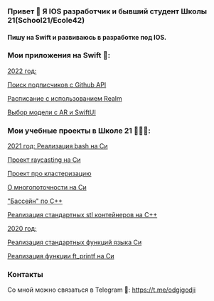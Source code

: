 ### Привет 👋 Я IOS разработчик и бывший студент Школы 21(School21/Ecole42)
#### Пишу на Swift и развиваюсь в разработке под IOS. 

### Мои приложения на Swift 📱:
 <ins> 2022 год: </ins>

[Поиск подписчиков с Github API](https://github.com/odgigodji/GHFollowers)

[Расписание с использованием Realm](https://github.com/odgigodji/MySchedule)

[Выбор модели с AR и SwiftUI](https://github.com/odgigodji/ModelPickerApp)


<!-- List of characters from Rick and Morty: https://github.com/odgigodji/RickAndMorty -->


### Мои учебные проекты в Школе 21 👨🏼‍💻:

 <ins> 2021 год: </ins>
[Реализация bash на Си](https://github.com/odgigodji/minishell)

[Проект raycasting на Cи](https://github.com/odgigodji/cub3D)

[Проект про кластеризацию](https://github.com/odgigodji/ft_services)

[О многопоточности на Си](https://github.com/odgigodji/philoshophers)

["Бассейн" по С++](https://github.com/odgigodji/CPP)

[Реализация стандартных stl контейнеров на С++](https://github.com/odgigodji/ft_containers)


 <ins> 2020 год: </ins>

[Реализация стандартных функций языка Си](https://github.com/odgigodji/libft)

[Реализация функции ft_printf на Си](https://github.com/odgigodji/ft_printf)

### Контакты
Со мной можно связаться в Telegram 📲: https://t.me/odgigodji
<!-- Instagram: @nikitaevvv -->
